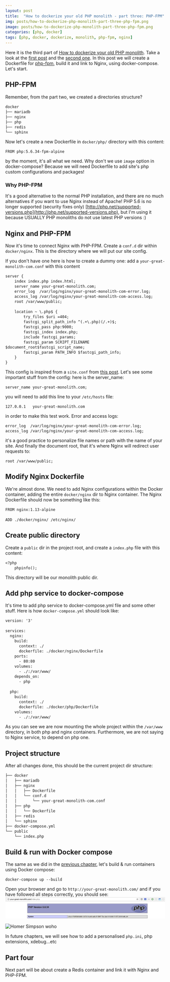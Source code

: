 ```yaml
---
layout: post
title:  "How to dockerize your old PHP monolith - part three: PHP-FPM"
img: posts/how-to-dockerize-php-monolith-part-three-php-fpm.png
image: posts/how-to-dockerize-php-monolith-part-three-php-fpm.png
categories: [php, docker]
tags: [php, docker, dockerize, monolith, php-fpm, nginx]
---
```


Here it is the third part of [How to dockerize your old PHP monolith](https://www.fabridinapoli.com/how-to-dockerize-your-php-monolith-part-one/).
Take a look at the [first post](https://www.fabridinapoli.com/how-to-dockerize-your-php-monolith-part-one/) and the [second one](https://www.fabridinapoli.com/how-to-dockerize-your-php-monolith-part-two-nginx/).
In this post we will create a Dockerfile for [php-fpm](http://php.net/manual/en/install.fpm.php), build it and link to Nginx, using docker-compose.
Let's start.

## PHP-FPM
Remember, from the part two, we created a directories structure?
```
docker
├── mariadb
├── nginx
├── php
├── redis
└── sphinx
```

Now let's create a new Dockerfile in `docker/php/` directory with this content:
```
FROM php:5.6.34-fpm-alpine
```
by the moment, it's all what we need. Why don't we use `image` option in docker-compose?
Because we will need Dockerfile to add site's php custom configurations and packages!

### Why PHP-FPM
It's a good alternative to the normal PHP installation, and there are no much alternatives if you want to use Nginx instead of Apache!
PHP 5.6 is no longer supported (security fixes only) [http://php.net/supported-versions.php](http://php.net/supported-versions.php), but I'm using it because USUALLY PHP monoliths do not use latest PHP versions :)

## Nginx and PHP-FPM
Now it's time to connect Nginx with PHP-FPM.
Create a `conf.d` dir within `docker/nginx`.
This is the directory where we will put our site config.

If you don't have one here is how to create a dummy one:
add a `your-great-monolith-com.conf` with this content
```
server {
    index index.php index.html;
    server_name your-great-monolith.com;
    error_log  /var/log/nginx/your-great-monolith-com-error.log;
    access_log /var/log/nginx/your-great-monolith-com-access.log;
    root /var/www/public;

    location ~ \.php$ {
        try_files $uri =404;
        fastcgi_split_path_info ^(.+\.php)(/.+)$;
        fastcgi_pass php:9000;
        fastcgi_index index.php;
        include fastcgi_params;
        fastcgi_param SCRIPT_FILENAME $document_root$fastcgi_script_name;
        fastcgi_param PATH_INFO $fastcgi_path_info;
    }
}
``` 
This config is inspired from a `site.conf` from [this post](http://geekyplatypus.com/dockerise-your-php-application-with-nginx-and-php7-fpm/).
Let's see some important stuff from the config:
here is the server_name:
```
server_name your-great-monolith.com;
```
you will need to add this line to your `/etc/hosts` file:
```
127.0.0.1   your-great-monolith.com
```
in order to make this test work.
Error and access logs:
```
error_log  /var/log/nginx/your-great-monolith-com-error.log;
access_log /var/log/nginx/your-great-monolith-com-access.log;
```
it's a good practice to personalize file names or path with the name of your site.
And finally the document root, that it's where Nginx will redirect user requests to:
```
root /var/www/public;
```

## Modify Nginx Dockerfile
We're almost done.
We need to add Nginx configurations within the Docker container, adding the entire `docker/nginx` dir to Nginx container.
The Nginx Dockerfile should now be something like this:
```
FROM nginx:1.13-alpine

ADD ./docker/nginx/ /etc/nginx/
```

## Create public directory
Create a `public` dir in the project root, and create a `index.php` file with this content:
```
<?php
    phpinfo();
```
This directory will be our monolith public dir.

## Add php service to docker-compose
It's time to add php service to docker-compose.yml file and some other stuff.
Here is how `docker-compose.yml` should look like:
```
version: '3'

services:
  nginx:
    build:
      context: ./
      dockerfile: ./docker/nginx/Dockerfile
    ports:
      - 80:80
    volumes:
      - ./:/var/www/
    depends_on:
      - php

  php:
    build:
      context: ./
      dockerfile: ./docker/php/Dockerfile
    volumes:
      - ./:/var/www/
```
As you can see we are now mounting the whole project within the `/var/www` directory, in both php and nginx containers.
Furthermore, we are not saying to Nginx service, to depend on php one.

## Project structure
After all changes done, this should be the current project dir structure:
```
├── docker
│   ├── mariadb
│   ├── nginx
│   │   ├── Dockerfile
│   │   └── conf.d
│   │       └── your-great-monolith-com.conf
│   ├── php
│   │   └── Dockerfile
│   ├── redis
│   └── sphinx
├── docker-compose.yml
└── public
    └── index.php
```

## Build & run with Docker compose
The same as we did in the [previous chapter](https://www.fabridinapoli.com/how-to-dockerize-your-php-monolith-part-two-nginx/), let's build & run containers using Docker compose:
```
docker-compose up --build
```

Open your browser and go to `http://your-great-monolith.com/` and if you have followed all steps correctly, you should see:
![php info for php-5.6 fpm](/images/posts/php-info-5-6.png)


![Homer Simpson woho](https://media.giphy.com/media/xT5LMHxhOfscxPfIfm/giphy.gif)


In future chapters, we will see how to add a personalised `php.ini`, php extensions, xdebug...etc

## Part four
Next part will be about create a Redis container and link it with Nginx and PHP-FPM.

